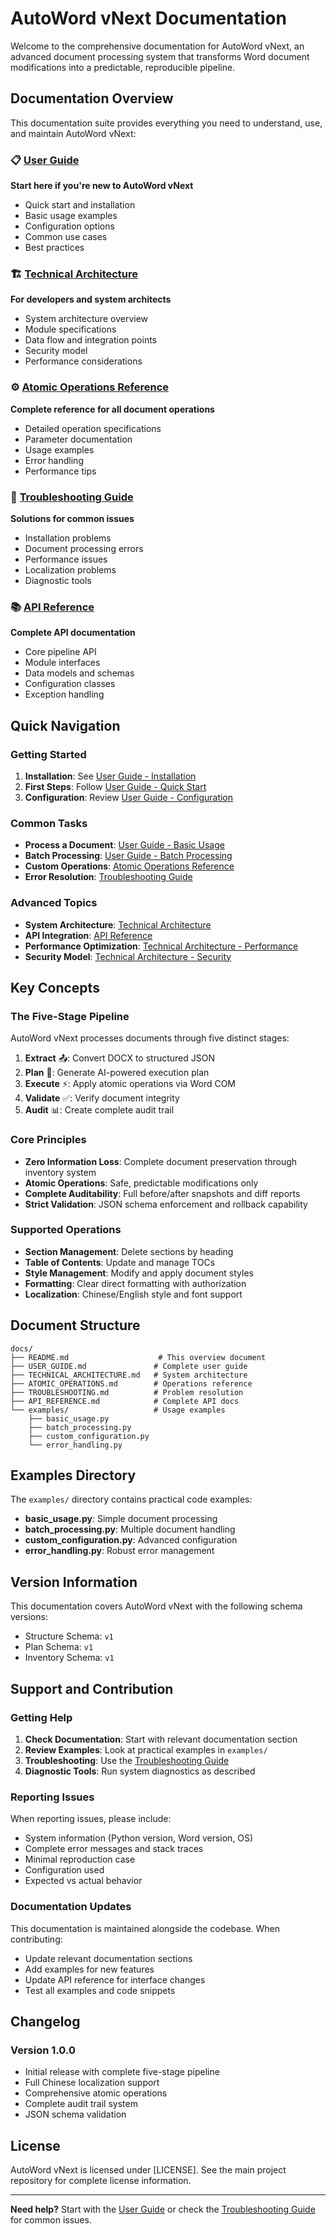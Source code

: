 # AutoWord vNext Documentation

Welcome to the comprehensive documentation for AutoWord vNext, an advanced document processing system that transforms Word document modifications into a predictable, reproducible pipeline.

## Documentation Overview

This documentation suite provides everything you need to understand, use, and maintain AutoWord vNext:

### 📋 [User Guide](USER_GUIDE.md)
**Start here if you're new to AutoWord vNext**
- Quick start and installation
- Basic usage examples
- Configuration options
- Common use cases
- Best practices

### 🏗️ [Technical Architecture](TECHNICAL_ARCHITECTURE.md)
**For developers and system architects**
- System architecture overview
- Module specifications
- Data flow and integration points
- Security model
- Performance considerations

### ⚙️ [Atomic Operations Reference](ATOMIC_OPERATIONS.md)
**Complete reference for all document operations**
- Detailed operation specifications
- Parameter documentation
- Usage examples
- Error handling
- Performance tips

### 🔧 [Troubleshooting Guide](TROUBLESHOOTING.md)
**Solutions for common issues**
- Installation problems
- Document processing errors
- Performance issues
- Localization problems
- Diagnostic tools

### 📚 [API Reference](API_REFERENCE.md)
**Complete API documentation**
- Core pipeline API
- Module interfaces
- Data models and schemas
- Configuration classes
- Exception handling

## Quick Navigation

### Getting Started
1. **Installation**: See [User Guide - Installation](USER_GUIDE.md#installation)
2. **First Steps**: Follow [User Guide - Quick Start](USER_GUIDE.md#quick-start)
3. **Configuration**: Review [User Guide - Configuration](USER_GUIDE.md#configuration)

### Common Tasks
- **Process a Document**: [User Guide - Basic Usage](USER_GUIDE.md#basic-usage)
- **Batch Processing**: [User Guide - Batch Processing](USER_GUIDE.md#batch-processing)
- **Custom Operations**: [Atomic Operations Reference](ATOMIC_OPERATIONS.md)
- **Error Resolution**: [Troubleshooting Guide](TROUBLESHOOTING.md)

### Advanced Topics
- **System Architecture**: [Technical Architecture](TECHNICAL_ARCHITECTURE.md)
- **API Integration**: [API Reference](API_REFERENCE.md)
- **Performance Optimization**: [Technical Architecture - Performance](TECHNICAL_ARCHITECTURE.md#performance-considerations)
- **Security Model**: [Technical Architecture - Security](TECHNICAL_ARCHITECTURE.md#security-model)

## Key Concepts

### The Five-Stage Pipeline

AutoWord vNext processes documents through five distinct stages:

1. **Extract** 📤: Convert DOCX to structured JSON
2. **Plan** 🤖: Generate AI-powered execution plan
3. **Execute** ⚡: Apply atomic operations via Word COM
4. **Validate** ✅: Verify document integrity
5. **Audit** 📊: Create complete audit trail

### Core Principles

- **Zero Information Loss**: Complete document preservation through inventory system
- **Atomic Operations**: Safe, predictable modifications only
- **Complete Auditability**: Full before/after snapshots and diff reports
- **Strict Validation**: JSON schema enforcement and rollback capability

### Supported Operations

- **Section Management**: Delete sections by heading
- **Table of Contents**: Update and manage TOCs
- **Style Management**: Modify and apply document styles
- **Formatting**: Clear direct formatting with authorization
- **Localization**: Chinese/English style and font support

## Document Structure

```
docs/
├── README.md                    # This overview document
├── USER_GUIDE.md               # Complete user guide
├── TECHNICAL_ARCHITECTURE.md   # System architecture
├── ATOMIC_OPERATIONS.md        # Operations reference
├── TROUBLESHOOTING.md          # Problem resolution
├── API_REFERENCE.md            # Complete API docs
└── examples/                   # Usage examples
    ├── basic_usage.py
    ├── batch_processing.py
    ├── custom_configuration.py
    └── error_handling.py
```

## Examples Directory

The `examples/` directory contains practical code examples:

- **basic_usage.py**: Simple document processing
- **batch_processing.py**: Multiple document handling
- **custom_configuration.py**: Advanced configuration
- **error_handling.py**: Robust error management

## Version Information

This documentation covers AutoWord vNext with the following schema versions:
- Structure Schema: `v1`
- Plan Schema: `v1`
- Inventory Schema: `v1`

## Support and Contribution

### Getting Help

1. **Check Documentation**: Start with relevant documentation section
2. **Review Examples**: Look at practical examples in `examples/`
3. **Troubleshooting**: Use the [Troubleshooting Guide](TROUBLESHOOTING.md)
4. **Diagnostic Tools**: Run system diagnostics as described

### Reporting Issues

When reporting issues, please include:
- System information (Python version, Word version, OS)
- Complete error messages and stack traces
- Minimal reproduction case
- Configuration used
- Expected vs actual behavior

### Documentation Updates

This documentation is maintained alongside the codebase. When contributing:
- Update relevant documentation sections
- Add examples for new features
- Update API reference for interface changes
- Test all examples and code snippets

## Changelog

### Version 1.0.0
- Initial release with complete five-stage pipeline
- Full Chinese localization support
- Comprehensive atomic operations
- Complete audit trail system
- JSON schema validation

## License

AutoWord vNext is licensed under [LICENSE]. See the main project repository for complete license information.

---

**Need help?** Start with the [User Guide](USER_GUIDE.md) or check the [Troubleshooting Guide](TROUBLESHOOTING.md) for common issues.